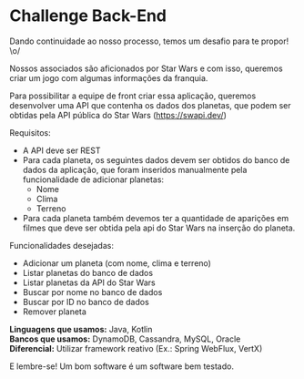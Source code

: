 # Challenge Back-End

Dando continuidade ao nosso processo, temos um desafio para te propor! \o/

Nossos associados são aficionados por Star Wars e com isso, queremos criar um jogo com algumas informações da franquia.

Para possibilitar a equipe de front criar essa aplicação, queremos desenvolver uma API que contenha os dados dos planetas, que podem ser obtidas pela API pública do Star Wars (https://swapi.dev/)

Requisitos:
- A API deve ser REST
- Para cada planeta, os seguintes dados devem ser obtidos do banco de dados da aplicação, que foram inseridos manualmente pela funcionalidade de adicionar planetas:
  - Nome
  - Clima
  - Terreno
- Para cada planeta também devemos ter a quantidade de aparições em filmes que deve ser obtida pela api do Star Wars na inserção do planeta.

Funcionalidades desejadas:
-	Adicionar um planeta (com nome, clima e terreno)
-	Listar planetas do banco de dados
-	Listar planetas da API do Star Wars
-	Buscar por nome no banco de dados
-	Buscar por ID no banco de dados
-	Remover planeta

**Linguagens que usamos:** Java, Kotlin  
**Bancos que usamos:**  DynamoDB, Cassandra, MySQL, Oracle  
**Diferencial:** Utilizar framework reativo (Ex.: Spring WebFlux, VertX)  

E lembre-se! Um bom software é um software bem testado.
